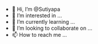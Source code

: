 - 👋 Hi, I’m @Sutiyapa
- 👀 I’m interested in ...
- 🌱 I’m currently learning ...
- 💞️ I’m looking to collaborate on ...
- 📫 How to reach me ...

<!---
Sutiyapa/Sutiyapa is a ✨ special ✨ repository because its `README.md` (this file) appears on your GitHub profile.
You can click the Preview link to take a look at your changes.
--->
